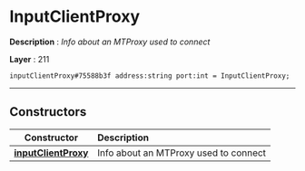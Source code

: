 # InputClientProxy

**Description** : *Info about an MTProxy used to connect*

**Layer** : 211

```tl
inputClientProxy#75588b3f address:string port:int = InputClientProxy;
```

---

## Constructors

| Constructor | Description |
| :---: | :--- |
| [**inputClientProxy**](constructor/inputClientProxy) | Info about an MTProxy used to connect |